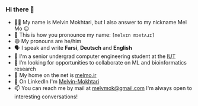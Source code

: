 ### Hi there 👋

- 👩‍💻 My name is Melvin Mokhtari, but I also answer to my nickname Mel Mo 😉
- 📢 This is how you pronounce my name: `[melvɪn mɔxtʌɹɪ]`
- 😄 My pronouns are he/him
- 🗣️ I speak and write **Farsi**, **Deutsch** and **English**
- 🐙 I'm a senior undergrad computer engineering student at the [IUT](https://english.iut.ac.ir/)
- 🤝 I’m looking for opportunities to collaborate on ML and bioinformatics research
- 🔗 My home on the net is [melmo.ir](https://melmo.ir)
- 💼 On LinkedIn I'm [Melvin-Mokhtari](https://www.linkedin.com/in/melvin-mokhtari)
- 📫 You can reach me by mail at [melvmok@gmail.com](mailto:melvmok@gmail.com) I'm always open to interesting conversations!
